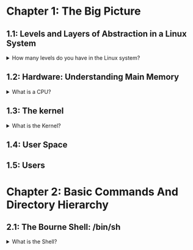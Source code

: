 # Chapter 1: The Big Picture
## 1.1: Levels and Layers of Abstraction in a Linux System
  <details> 
    <summary>How many levels do you have in the Linux system?
</summary>
      A Linux system has three main levels. Hardware, Kernel and User Processes.
    </details>

## 1.2: Hardware: Understanding Main Memory
 <details> 
    <summary>What is a CPU?
</summary>
      A CPU is an operator on memory, it reads data from the memory and writes data back out to the memory.
    </details>
    
## 1.3: The kernel
<details> 
    <summary>What is the Kernel?
</summary>
      The kernel is software residing in memory, acting as a mediator, manages the hardware and is the primary interface between hardware and any running program.
    </details>

## 1.4: User Space


## 1.5: Users



# Chapter 2: Basic Commands And Directory Hierarchy
## 2.1: The Bourne Shell: /bin/sh
<details> 
    <summary>What is the Shell?
</summary>
      The shell is one of the most important parts of the Unix/Linux system. It is a program used to run commands that the user enters into the terminal.
    </details>
